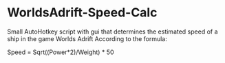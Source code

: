 # WorldsAdrift-Speed-Calc
Small AutoHotkey script with gui that determines the estimated speed of a ship in the game Worlds Adrift
According to the formula:

Speed = Sqrt((Power*2)/Weight) * 50
